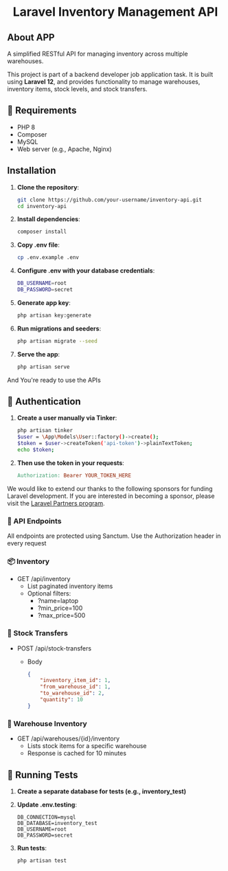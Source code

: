 <h1 align="center">Laravel Inventory Management API</h1>

## About APP

A simplified RESTful API for managing inventory across multiple warehouses.

This project is part of a backend developer job application task. It is built using **Laravel 12**, and provides functionality to manage warehouses, inventory items, stock levels, and stock transfers.

## 🧱 Requirements

- PHP 8
- Composer
- MySQL
- Web server (e.g., Apache, Nginx)

## Installation

1. **Clone the repository**:

   ```bash
   git clone https://github.com/your-username/inventory-api.git
   cd inventory-api

2. **Install dependencies**:

   ```bash
   composer install

3. **Copy .env file**:

   ```bash
   cp .env.example .env

4. **Configure .env with your database credentials**:

   ```bash
   DB_USERNAME=root
   DB_PASSWORD=secret

5. **Generate app key**:

   ```bash
   php artisan key:generate

6. **Run migrations and seeders**:

   ```bash
   php artisan migrate --seed

7. **Serve the app**:

   ```bash
   php artisan serve

And You're ready to use the APIs

## 🔐 Authentication

1. **Create a user manually via Tinker**:

   ```bash
   php artisan tinker
   $user = \App\Models\User::factory()->create();
   $token = $user->createToken('api-token')->plainTextToken;
   echo $token;

2. **Then use the token in your requests**:

    ```makefile
    Authorization: Bearer YOUR_TOKEN_HERE

We would like to extend our thanks to the following sponsors for funding Laravel development. If you are interested in becoming a sponsor, please visit the [Laravel Partners program](https://partners.laravel.com).

### 📡 API Endpoints

All endpoints are protected using Sanctum. Use the Authorization header in every request

### 📦 Inventory

* GET /api/inventory
  * List paginated inventory items
  * Optional filters:
    * ?name=laptop
    * ?min_price=100
    * ?max_price=500

### 🔄 Stock Transfers

* POST /api/stock-transfers
  * Body

    ```json
    {
        "inventory_item_id": 1,
        "from_warehouse_id": 1,
        "to_warehouse_id": 2,
        "quantity": 10
    }

### 🏢 Warehouse Inventory

* GET /api/warehouses/{id}/inventory
  * Lists stock items for a specific warehouse
  * Response is cached for 10 minutes

## 🧪 Running Tests

1. **Create a separate database for tests (e.g., inventory_test)**

2. **Update .env.testing**:

    ```env
    DB_CONNECTION=mysql
    DB_DATABASE=inventory_test
    DB_USERNAME=root
    DB_PASSWORD=secret

3. **Run tests**:

    ```bash
    php artisan test
